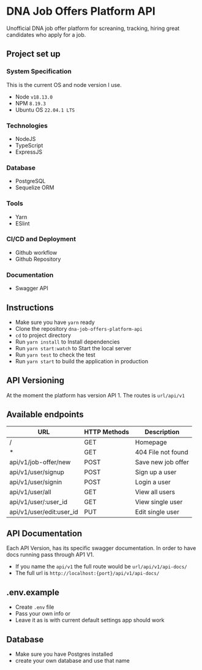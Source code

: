 # DNA Job Offers Platform API

Unofficial DNA job offer platform for screaning, tracking, hiring great candidates who apply for a job.

## Project set up

### System Specification

This is the current OS and node version I use.
- Node `v18.13.0`
- NPM `8.19.3`
- Ubuntu OS `22.04.1 LTS`

### Technologies

- NodeJS
- TypeScript
- ExpressJS

### Database

- PostgreSQL
- Sequelize ORM

### Tools

- Yarn
- ESlint

### CI/CD and Deployment

- Github workflow
- Github Repository

### Documentation

- Swagger API

## Instructions

- Make sure you have `yarn` ready
- Clone the repository `dna-job-offers-platform-api`
- `cd` to project directory
- Run `yarn install` to Install dependencies
- Run `yarn start:watch` to Start the local server
- Run `yarn test` to check the test
- Run `yarn start` to build the application in production

## API Versioning

At the moment the platform has version API 1. The routes is `url/api/v1`

## Available endpoints

| URL                            | HTTP Methods | Description             |
| -------------------------------| ------------ | ----------------------- |
| /                              | GET          | Homepage                |
| *                              | GET          | 404   File not found    |
| api/v1/job-offer/new           | POST         | Save new job offer      |
| api/v1/user/signup             | POST         | Sign up a user          |
| api/v1/user/signin             | POST         | Login a user            |
| api/v1/user/all                | GET          | View all users          |
| api/v1/user/:user_id           | GET          | View single user        |
| api/v1/user/edit:user_id       | PUT          | Edit single user        |


## API Documentation

Each API Version, has its specific swagger documentation. In order to have docs running pass through AP1 V1.

- If you name the `api/v1` the full route would be `url/api/v1/api-docs/`
- The full url is `http://localhost:{port}/api/v1/api-docs/`

## .env.example

- Create `.env` file
- Pass your own info or
- Leave it as is with current default settings app should work

## Database

- Make sure you have Postgres installed
- create your own database and use that name

